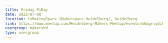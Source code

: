 ```yaml
---
title: Friday PiDay
date: 2022-07-08
location: CoMakingSpace (Makerspace Heidelberg), Heidelberg
link: https://www.meetup.com/Heidelberg-Makers-Meetup/events/mkbgrsydckblb/
usergroup: makershd
type: usergroup
---
```

